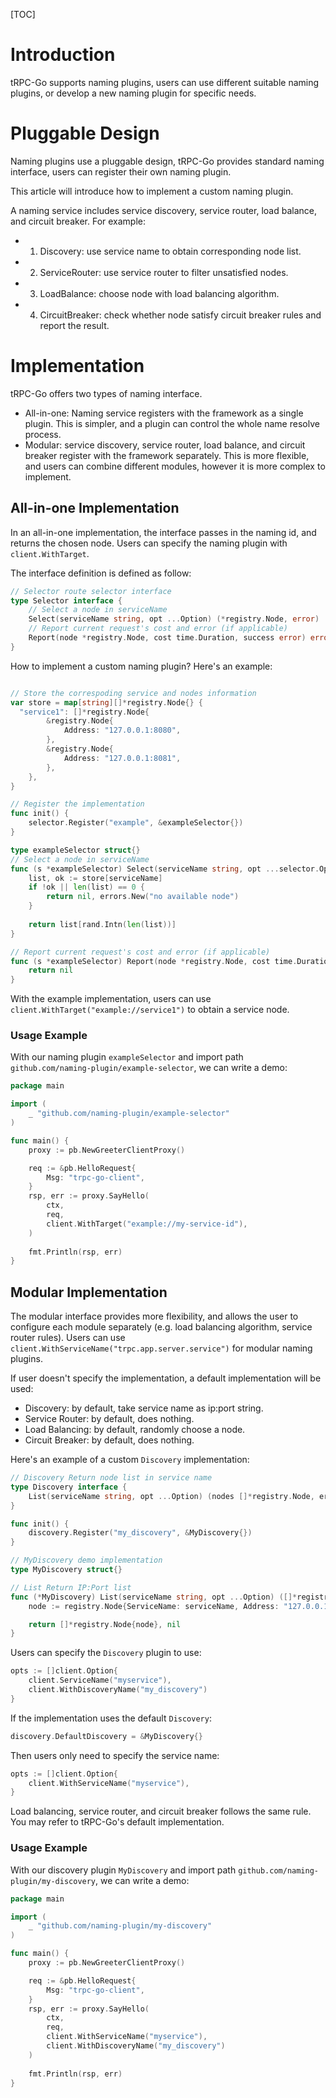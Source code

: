 [TOC]

# Introduction
tRPC-Go supports naming plugins, users can use different suitable naming plugins, or develop a new naming plugin for specific needs.

# Pluggable Design
Naming plugins use a pluggable design, tRPC-Go provides standard naming interface, users can register their own naming plugin.

This article will introduce how to implement a custom naming plugin.

A naming service includes service discovery, service router, load balance, and circuit breaker. For example:
- 1. Discovery: use service name to obtain corresponding node list.
- 2. ServiceRouter: use service router to filter unsatisfied nodes.
- 3. LoadBalance: choose node with load balancing algorithm.
- 4. CircuitBreaker: check whether node satisfy circuit breaker rules and report the result.

# Implementation

tRPC-Go offers two types of naming interface.

- All-in-one: Naming service registers with the framework as a single plugin. This is simpler, and a plugin can control the whole name resolve process.
- Modular: service discovery, service router, load balance, and circuit breaker register with the framework separately. This is more flexible, and users can combine different modules, however it is more complex to implement.

## All-in-one Implementation
In an all-in-one implementation, the interface passes in the naming id, and returns the chosen node. Users can specify the naming plugin with `client.WithTarget`.

The interface definition is defined as follow:
```go
// Selector route selector interface
type Selector interface {
	// Select a node in serviceName
	Select(serviceName string, opt ...Option) (*registry.Node, error)
	// Report current request's cost and error (if applicable)
	Report(node *registry.Node, cost time.Duration, success error) error
}
```

How to implement a custom naming plugin? Here's an example:

```go

// Store the correspoding service and nodes information
var store = map[string][]*registry.Node{} {
  "service1": []*registry.Node{
    	&registry.Node{
            Address: "127.0.0.1:8080",
        }, 
        &registry.Node{
            Address: "127.0.0.1:8081",
        },
    },
}

// Register the implementation
func init() {
	selector.Register("example", &exampleSelector{})
} 

type exampleSelector struct{} 
// Select a node in serviceName
func (s *exampleSelector) Select(serviceName string, opt ...selector.Option) (*registry.Node, error) {
   	list, ok := store[serviceName]
    if !ok || len(list) == 0 {
    	return nil, errors.New("no available node")
    }
    
    return list[rand.Intn(len(list))]
}

// Report current request's cost and error (if applicable)
func (s *exampleSelector) Report(node *registry.Node, cost time.Duration, success error) error {
    return nil
}
```

With the example implementation, users can use `client.WithTarget("example://service1")` to obtain a service node.

### Usage Example
With our naming plugin `exampleSelector` and import path `github.com/naming-plugin/example-selector`, we can write a demo:

```go
package main

import (
	_ "github.com/naming-plugin/example-selector"
)

func main() {
	proxy := pb.NewGreeterClientProxy()

	req := &pb.HelloRequest{
		Msg: "trpc-go-client",
	}
	rsp, err := proxy.SayHello(
		ctx, 
		req,
		client.WithTarget("example://my-service-id"),
	)
	
	fmt.Println(rsp, err)
}
```

## Modular Implementation
The modular interface provides more flexibility, and allows the user to configure each module separately (e.g. load balancing algorithm, service router rules). Users can use `client.WithServiceName("trpc.app.server.service")` for modular naming plugins.

If user doesn't specify the implementation, a default implementation will be used:

- Discovery: by default, take service name as ip:port string.
- Service Router: by default, does nothing.
- Load Balancing: by default, randomly choose a node.
- Circuit Breaker: by default, does nothing.

Here's an example of a custom `Discovery` implementation:

```go
// Discovery Return node list in service name
type Discovery interface {
    List(serviceName string, opt ...Option) (nodes []*registry.Node, err error)
}
```

```go
func init() {
	discovery.Register("my_discovery", &MyDiscovery{})
}

// MyDiscovery demo implementation
type MyDiscovery struct{}

// List Return IP:Port list
func (*MyDiscovery) List(serviceName string, opt ...Option) ([]*registry.Node, error) {
    node := registry.Node{ServiceName: serviceName, Address: "127.0.0.1:8080"}

    return []*registry.Node{node}, nil
}
```

Users can specify the `Discovery` plugin to use:
```go
opts := []client.Option{
	client.ServiceName("myservice"),
	client.WithDiscoveryName("my_discovery")
}
```

If the implementation uses the default `Discovery`:

```go
discovery.DefaultDiscovery = &MyDiscovery{}
```

Then users only need to specify the service name:
```go
opts := []client.Option{
	client.WithServiceName("myservice"),
}
```

Load balancing, service router, and circuit breaker follows the same rule. You may refer to tRPC-Go's default implementation.

### Usage Example
With our discovery plugin `MyDiscovery` and import path `github.com/naming-plugin/my-discovery`, we can write a demo:

```go
package main

import (
	_ "github.com/naming-plugin/my-discovery"
)

func main() {
	proxy := pb.NewGreeterClientProxy()

	req := &pb.HelloRequest{
		Msg: "trpc-go-client",
	}
	rsp, err := proxy.SayHello(
		ctx, 
		req,
		client.WithServiceName("myservice"),
		client.WithDiscoveryName("my_discovery")
	)
	
	fmt.Println(rsp, err)
}
```

